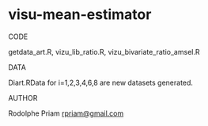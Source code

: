 # visu-mean-estimator

CODE

getdata_art.R, vizu_lib_ratio.R, vizu_bivariate_ratio_amsel.R

DATA

Diart.RData for i=1,2,3,4,6,8 are new datasets generated.

AUTHOR

Rodolphe Priam
rpriam@gmail.com

